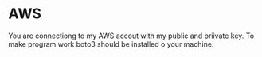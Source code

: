 # AWS

You are connectiong to my AWS accout with my public and priivate key.
To make program work boto3 should be installed o your machine. 
